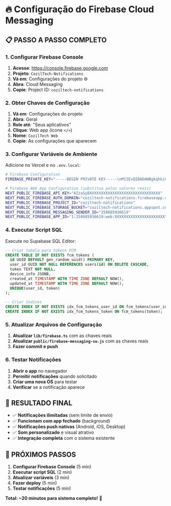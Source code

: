 # 🔥 Configuração do Firebase Cloud Messaging

## 📋 **PASSO A PASSO COMPLETO**

### **1. Configurar Firebase Console**

1. **Acesse**: https://console.firebase.google.com
2. **Projeto**: `CozilTech-Notifications`
3. **Vá em**: Configurações do projeto ⚙️
4. **Abra**: Cloud Messaging
5. **Copie**: Project ID: `coziltech-notifications`

### **2. Obter Chaves de Configuração**

1. **Vá em**: Configurações do projeto
2. **Abra**: Geral
3. **Role até**: "Seus aplicativos"
4. **Clique**: Web app (ícone `</>`)
5. **Nome**: `CozilTech Web`
6. **Copie**: As configurações que aparecem

### **3. Configurar Variáveis de Ambiente**

Adicione no Vercel e no `.env.local`:

```bash
# Firebase Configuration
FIREBASE_PRIVATE_KEY="-----BEGIN PRIVATE KEY-----\nMIIEvQIBADANBgkqhkiG9w0BAQEFAASCBKcwggSjAgEAAoIBAQDC+W3UsqiNZmQE\n90chjIH1I8KM8Q7hoe4hxZA999Tcy5+xxYf9J6gZtnx9/5whMRmaAnUENO5d2nRK\nz+dcL1puVInCpdFxS++KDA8NJYvBQNMTG/orNBBupHw6MApOJlBEk4ZYGFTtmZCq\nz96F8J5tfrOCzdhB5whe8/GKAHsm4Yobpwrj0dl+Sp8MHGi96vU31OyBmsboaMOR\n+8DqEgrBSpxBfNmZdZUTulwVg05IQ4czxLrnlyONquRR5gGi33YGgyUql8JZPnfG\nC22lXUCh8EncOkI1fvd83dECkJbS0TXfRJBEL6PzT6riNIVpUl34LZ1wRd9GJTsg\nrAWUbBSRAgMBAAECggEAF3zi3Ue0hGw8Sljbqc/6a+Sl8EKt70KJpGnfaYesjfi9\nwTWxny6i0o4oSyl6zojSs7nuDNavjIDfl4+aKIHP3BC1E8zUAVkLf07alVPblSlR\nBDFPntrDzABmsr/MzgNRkiFPgtdTi9f/FIS8ItiMzVYBHBXeInpJiN7MTzqlm1ZE\nBwlBxmvixAUbY39JS7sk21WUJULrj32czl/8a5dP2WPhjBJinRlM2EjmuaEYPi0v\ndbVbpfI/bVfpYs2JpRYkROzYiYkTftzSzLAxKH70vKEU/8ezf2mawyoCXt+5RC/8\nSXbVGjks96rL3SS96jgSun6ZFsC98iYaZLOJ49nzrQKBgQD8uroVIjEFTXukEkxS\ntwzmE+FMqQK7KgU0gcLLo9UCraxMmpQYRMMJgj7S6EO/feM99/LwhqJRFT14b8EB\nQ87d9teNFNGxj573Wck8YRxOu4N77fRHZN8s8EHMlermbr+8LMSdNQ7MITL4Ankv\nRqKF5GiJRwYj+cA2BB+UA440KwKBgQDFf10w6Tsajqb8gz41xVp9TpwPTElKNujA\n5uL42tqCIt3/PPHP6BthAcfVOt9z1gkSsoDHpSaVVDq/vsVMjR22/ji6SBxZW6hV\nFfEiKpnyE19suSuC7xGI1IEef5SpOkvC3gLVSmSr0wcWCIk0Ybj9YXNx08fU4sAe\nR7WSj/8QMwKBgQDcoi9dz9G37WLpY8gZ1hB+tBBWmp31w8NziW0D1u1ZP0FSRwjO\n/wi+PmSWP4sVm9NNAC+o6ADAhKh7giSe9BGfGaYoVmqSdu2yx0G1YpoR6gXppV1D\nDr7/PmhTMPY3YawlnXewPufCMaGLfq1JJoMwHK1eWxDzS1AQWB0xXMFCrQKBgDoX\nfYTehZkJLssFm63bUAOdtL+3M7OVtR7QiyCh1zYCJYRnG8WIw0zkZjAtMf7zjRWn\n1cNjq5avANzXs1cSBxSFcJAyl8wc7sWgP55KI6AV3LKxQMAxq9mwkA41frfMQu6d\nuP2d9UCpQONVPW5f9DbrjDaGEbhnvhTqCNmEa4ULAoGAISXsro6IoQot5Q7gUrzU\no7rKkdRgY3vhO5yKuEsBY/dcEzS9aOLQqwDHPH2Sk2dvKL6cZm5H8RanHMhwvyTv\nRDYFLJ7jFHhvBas3mFSWdJhafwGNAfev7xtbcfKeks+4PBHs7r5DvSPWycckkOTn\nqPVGbs7MdvstBdgEP3noa8A=\n-----END PRIVATE KEY-----\n"

# Firebase Web App Configuration (substitua pelos valores reais)
NEXT_PUBLIC_FIREBASE_API_KEY="AIzaSyBXXXXXXXXXXXXXXXXXXXXXXXXXXXXXXX"
NEXT_PUBLIC_FIREBASE_AUTH_DOMAIN="coziltech-notifications.firebaseapp.com"
NEXT_PUBLIC_FIREBASE_PROJECT_ID="coziltech-notifications"
NEXT_PUBLIC_FIREBASE_STORAGE_BUCKET="coziltech-notifications.appspot.com"
NEXT_PUBLIC_FIREBASE_MESSAGING_SENDER_ID="258685936619"
NEXT_PUBLIC_FIREBASE_APP_ID="1:258685936619:web:XXXXXXXXXXXXXXXXXXXXXX"
```

### **4. Executar Script SQL**

Execute no Supabase SQL Editor:

```sql
-- Criar tabela para tokens FCM
CREATE TABLE IF NOT EXISTS fcm_tokens (
  id UUID DEFAULT gen_random_uuid() PRIMARY KEY,
  user_id UUID NOT NULL REFERENCES users(id) ON DELETE CASCADE,
  token TEXT NOT NULL,
  device_info JSONB,
  created_at TIMESTAMP WITH TIME ZONE DEFAULT NOW(),
  updated_at TIMESTAMP WITH TIME ZONE DEFAULT NOW(),
  UNIQUE(user_id, token)
);

-- Criar índices
CREATE INDEX IF NOT EXISTS idx_fcm_tokens_user_id ON fcm_tokens(user_id);
CREATE INDEX IF NOT EXISTS idx_fcm_tokens_token ON fcm_tokens(token);
```

### **5. Atualizar Arquivos de Configuração**

1. **Atualizar `lib/firebase.ts`** com as chaves reais
2. **Atualizar `public/firebase-messaging-sw.js`** com as chaves reais
3. **Fazer commit e push**

### **6. Testar Notificações**

1. **Abrir o app** no navegador
2. **Permitir notificações** quando solicitado
3. **Criar uma nova OS** para testar
4. **Verificar** se a notificação aparece

## 🎯 **RESULTADO FINAL**

- ✅ **Notificações ilimitadas** (sem limite de envio)
- ✅ **Funcionam com app fechado** (background)
- ✅ **Notificações push nativas** (Android, iOS, Desktop)
- ✅ **Som personalizado** e visual atrativo
- ✅ **Integração completa** com o sistema existente

## 🚀 **PRÓXIMOS PASSOS**

1. **Configurar Firebase Console** (5 min)
2. **Executar script SQL** (2 min)
3. **Atualizar variáveis** (3 min)
4. **Fazer deploy** (5 min)
5. **Testar notificações** (5 min)

**Total: ~20 minutos para sistema completo!** 🎉
